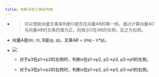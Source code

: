 ```yaml
---
title: 判断点在三角形内侧
---
```


- > 可以借助向量叉乘来判断O是否在向量AB的哪一侧。通过计算向量AO与向量AB的叉乘的值为正，则表示O在AB的左侧，反之为右侧。

- 向量A是(m, n), B是(p, q)。叉乘A*B = (m*q - n*p)。

- ![](../assets/3nBUlcCKn5.png)
	 - 对于p3在p1->p2的左侧时，判断o在p1->p2, p2->p3, p3->p1的左侧。

	 - 对于p3在p1->p2的右侧时，判断o在p1->p2, p2->p3, p3->p1的右侧。
